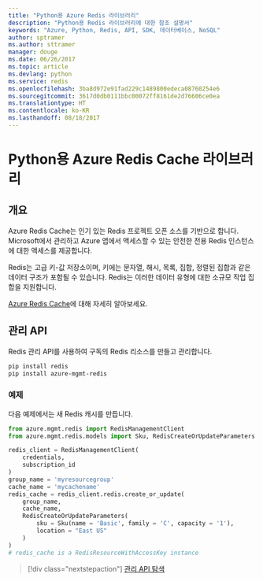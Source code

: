 ```yaml
---
title: "Python용 Azure Redis 라이브러리"
description: "Python용 Redis 라이브러리에 대한 참조 설명서"
keywords: "Azure, Python, Redis, API, SDK, 데이터베이스, NoSQL"
author: sptramer
ms.author: sttramer
manager: douge
ms.date: 06/26/2017
ms.topic: article
ms.devlang: python
ms.service: redis
ms.openlocfilehash: 3ba8d972e91fad229c1489800edeca08760254e6
ms.sourcegitcommit: 3617d0db0111bbc00072ff8161de2d76606ce0ea
ms.translationtype: HT
ms.contentlocale: ko-KR
ms.lasthandoff: 08/18/2017
---
```

# <a name="azure-redis-cache-libraries-for-python"></a>Python용 Azure Redis Cache 라이브러리

## <a name="overview"></a>개요

Azure Redis Cache는 인기 있는 Redis 프로젝트 오픈 소스를 기반으로 합니다. Microsoft에서 관리하고 Azure 앱에서 액세스할 수 있는 안전한 전용 Redis 인스턴스에 대한 액세스를 제공합니다.

Redis는 고급 키-값 저장소이며, 키에는 문자열, 해시, 목록, 집합, 정렬된 집합과 같은 데이터 구조가 포함될 수 있습니다. Redis는 이러한 데이터 유형에 대한 소규모 작업 집합을 지원합니다.

[Azure Redis Cache](https://docs.microsoft.com/azure/redis-cache/)에 대해 자세히 알아보세요.

## <a name="management-api"></a>관리 API

Redis 관리 API를 사용하여 구독의 Redis 리소스를 만들고 관리합니다.

```bash
pip install redis
pip install azure-mgmt-redis
```

### <a name="example"></a>예제

다음 예제에서는 새 Redis 캐시를 만듭니다.

```python
from azure.mgmt.redis import RedisManagementClient
from azure.mgmt.redis.models import Sku, RedisCreateOrUpdateParameters

redis_client = RedisManagementClient(
    credentials,
    subscription_id
)
group_name = 'myresourcegroup'
cache_name = 'mycachename'
redis_cache = redis_client.redis.create_or_update(
    group_name,
    cache_name,
    RedisCreateOrUpdateParameters(
        sku = Sku(name = 'Basic', family = 'C', capacity = '1'),
        location = "East US"
    )
)
# redis_cache is a RedisResourceWithAccessKey instance
```

> [!div class="nextstepaction"]
> [관리 API 탐색](/python/api/overview/azure/redis/managementlibrary)


